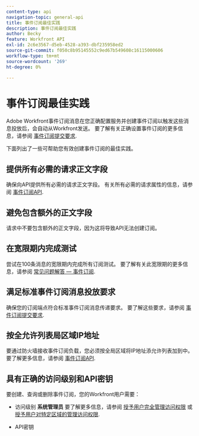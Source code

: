 ```yaml
---
content-type: api
navigation-topic: general-api
title: 事件订阅最佳实践
description: 事件订阅最佳实践
author: Becky
feature: Workfront API
exl-id: 2c6e3567-d5eb-4528-a393-dbf235958ed2
source-git-commit: f050c8b95145552c9ed67b549608c16115000606
workflow-type: tm+mt
source-wordcount: '269'
ht-degree: 0%

---
```



# 事件订阅最佳实践

Adobe Workfront事件订阅消息在您正确配置服务并创建事件订阅以触发这些消息投放后，会自动从Workfront发送。 要了解有关正确设置事件订阅的更多信息，请参阅 [事件订阅提交要求](../../wf-api/general/setup-event-sub-endpoint.md).


下面列出了一些可帮助您有效创建事件订阅的最佳实践。

## 提供所有必需的请求正文字段

确保向API提供所有必需的请求正文字段。 有关所有必需的请求属性的信息，请参阅 [事件订阅API](../../wf-api/general/event-subs-api.md).

## 避免包含额外的正文字段

请求中不要包含额外的正文字段，因为这将导致API无法创建订阅。

## 在宽限期内完成测试

尝试在100条消息的宽限期内完成所有订阅测试。 要了解有关此宽限期的更多信息，请参阅 [常见问题解答 — 事件订阅](../../wf-api/general/event-subs-faq.md).

## 满足标准事件订阅消息投放要求

确保您的订阅端点符合标准事件订阅消息传递要求。 要了解这些要求，请参阅 [事件订阅提交要求](../../wf-api/general/setup-event-sub-endpoint.md).

## 按全允许列表局区域IP地址

要通过防火墙接收事件订阅负载，您必须按全局区域将IP地址添允许列表加到中。 要了解更多信息，请参阅 [事件订阅API](../../wf-api/general/event-subs-api.md).

## 具有正确的访问级别和API密钥

要创建、查询或删除事件订阅，您的Workfront用户需要：

* 访问级别 **系统管理员**
要了解更多信息，请参阅 [授予用户完全管理访问权限](../../administration-and-setup/add-users/configure-and-grant-access/grant-a-user-full-administrative-access.md) 或 [授予用户对特定区域的管理访问权限](../../administration-and-setup/add-users/configure-and-grant-access/grant-users-admin-access-certain-areas.md).

* API密钥

   <!--
  <p data-mc-conditions="QuicksilverOrClassic.Draft mode">To learn more, see .</p>
  -->
